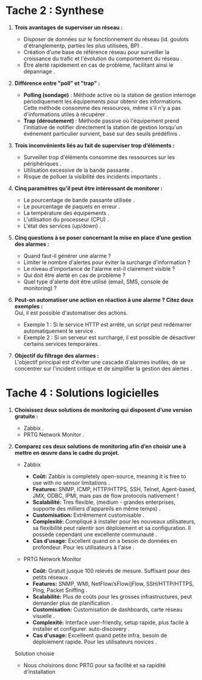 # Tache 2 : Synthese

1. **Trois avantages de superviser un réseau :**  
   - Disposer de données sur le fonctionnement du réseau (id. goulots d'étranglementp, parties les plus utilisées, BP) .
   - Création d'une base de référence réseau pour surveiller la croissance du trafic et l'évolution du comportement du réseau .
   - Être alerté rapidement en cas de problème, facilitant ainsi le dépannage .

2. **Différence entre "poll" et "trap" :**  
   - **Polling (sondage)** : Méthode active où la station de gestion interroge périodiquement les équipements pour obtenir des informations. Cette méthode consomme des ressources, même s'il n'y a pas d'informations utiles à récupérer .  
   - **Trap (déroutement)** : Méthode passive où l'équipement prend l'initiative de notifier directement la station de gestion lorsqu'un événement particulier survient, basé sur des seuils prédéfinis .

3. **Trois inconvénients liés au fait de superviser trop d’éléments :**  
   - Surveiller trop d'éléments consomme des ressources sur les périphériques .  
   - Utilisation excessive de la bande passante .  
   - Risque de polluer la visibilité des incidents importants .

4. **Cinq paramètres qu'il peut être intéressant de monitorer :**  
   - Le pourcentage de bande passante utilisée .  
   - Le pourcentage de paquets en erreur .  
   - La température des équipements .  
   - L'utilisation du processeur (CPU) .  
   - L'état des services (up/down) .

5. **Cinq questions à se poser concernant la mise en place d’une gestion des alarmes :**  
   - Quand faut-il générer une alarme ?   
   - Limiter le nombre d'alertes pour éviter la surcharge d'information ?   
   - Le niveau d'importance de l'alarme est-il clairement visible ?   
   - Qui doit être alerté en cas de problème ?   
   - Quel type d'alerte doit être utilisé (email, SMS, console de monitoring) ? 

6. **Peut-on automatiser une action en réaction à une alarme ? Citez deux exemples :**  
   Oui, il est possible d'automatiser des actions.  
   - Exemple 1 : Si le service HTTP est arrêté, un script peut redémarrer automatiquement le service .  
   - Exemple 2 : Si un serveur est surchargé, il est possible de désactiver certains services temporaires .

7. **Objectif du filtrage des alarmes :**  
   L'objectif principal est d'éviter une cascade d'alarmes inutiles, de se concentrer sur l'incident critique et de simplifier la gestion des alertes .

# Tache 4 : Solutions logicielles

1. **Choisissez deux solutions de monitoring qui disposent d’une version gratuite :**
    - Zabbix .
    - PRTG Network Monitor .

2. **Comparez ces deux solutions de monitoring afin d’en choisir une à mettre en œuvre dans le cadre du projet.**
    - Zabbix
        - **Coût:** Zabbix is completely open-source, meaning it is free to use with no sensor limitations .
        - **Features:** SNMP, ICMP, HTTP/HTTPS, SSH, Telnet, Agent-based, JMX, ODBC, IPMI, mais pas de flow protocols nativement ! 
        - **Scalabilité:** Tres flexible, (medium - grandes enterprises, supporte des milliers d'appareils en même temps) .
        - **Customisation:** Extrêmement customisable .
        - **Complexité:** Compliqué à installer pour les nouveaux utilisateurs, sa flexibilité peut ralentir son déploiement et sa configuration. Il possède cependant une excellente communauté .
        - **Cas d'usage:** Excellent quand on a besoin de données en profondeur. Pour les utilisateurs à l'aise .

    - PRTG Network Monitor
        - **Coût:** Gratuit jusque 100 relevés de mesure. Suffisant pour des petits réseaux . 
        - **Features:** SNMP, WMI, NetFlow/sFlow/jFlow, SSH/HTTP/HTTPS, Ping, Packet Sniffing . 
        - **Scalabilité:** Plus de coûts pour les grosses infrastructures, peut demander plus de planification .
        - **Customisation:** Customisation de dashboards, carte réseau visuelle .
        - **Complexité:** Interface user-friendly, setup rapide, plus facile à installer et configurer. auto-discovery .
        - **Cas d'usage:** Excelleent quand petite infra, besoin de déploiement rapide. Pour les utilisateurs novices .

    Solution choisie
    
    - Nous choisirons donc PRTG pour sa facilité et sa rapidité d'installation